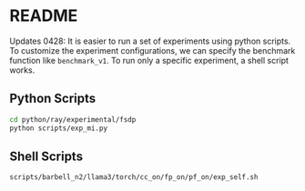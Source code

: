 # README

Updates 0428: It is easier to run a set of experiments using python scripts.
To customize the experiment configurations, we can specify the benchmark function like `benchmark_v1`.
To run only a specific experiment, a shell script works.

## Python Scripts

```bash
cd python/ray/experimental/fsdp
python scripts/exp_mi.py
```

## Shell Scripts

```bash
scripts/barbell_n2/llama3/torch/cc_on/fp_on/pf_on/exp_self.sh
```
